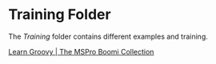 # Training Folder

The *Training* folder contains different examples and training.

[Learn Groovy | The MSPro Boomi Collection](https://mspro.gitbook.io/the-mspro-boomi-collection/boomi-scriptease/knowlede-base/learn-groovy)
